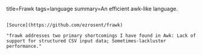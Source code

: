 title=Frawk
tags=language
summary=An efficient awk-like language.
~~~~~~

[Source](https://github.com/ezrosent/frawk) 

"frawk addresses two primary shortcomings I have found in Awk: Lack of support for structured CSV input data; Sometimes-lackluster performance."

